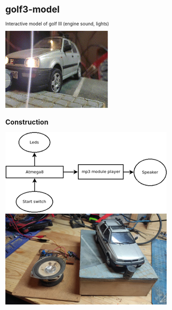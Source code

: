 # golf3-model
Interactive model of golf III (engine sound, lights)

![vid](/doc/golf.gif)

## Construction
![diagram](/doc/diag.png)
![photo](/doc/4.jpg)
